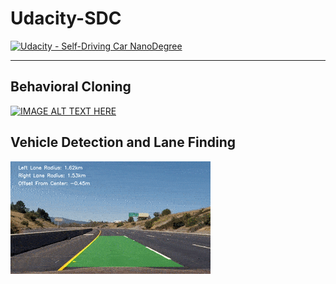 # Udacity-SDC
[![Udacity - Self-Driving Car NanoDegree](https://s3.amazonaws.com/udacity-sdc/github/shield-carnd.svg)](http://www.udacity.com/drive)

---

## Behavioral Cloning
[![IMAGE ALT TEXT HERE](https://github.com/piliwilliam0306/Udacity-SDC/blob/master/CarND-BehavioralCloning-P3/images/unity.gif)](https://youtu.be/suB09shs-Dg)

## Vehicle Detection and Lane Finding
[![IMAGE ALT TEXT HERE](https://github.com/piliwilliam0306/Udacity-SDC/blob/master/CarND-Vehicle-Detection-P5/writeup_images/car_lane_detect.gif)](https://youtu.be/PUkIQ6nfKlk)

